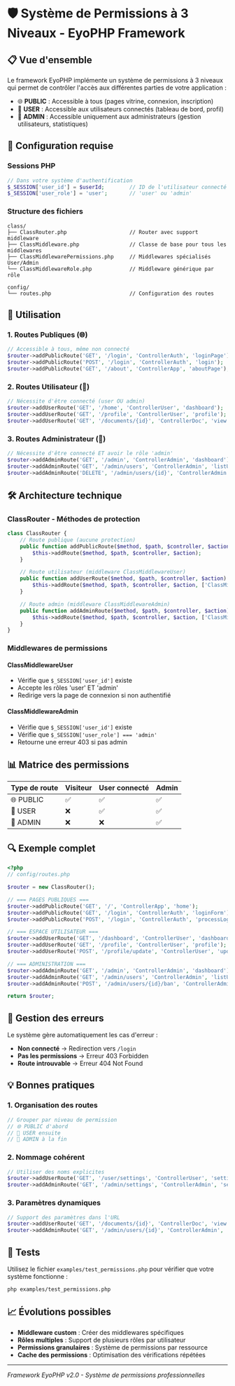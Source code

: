 # 🛡️ Système de Permissions à 3 Niveaux - EyoPHP Framework

## 📋 Vue d'ensemble

Le framework EyoPHP implémente un système de permissions à 3 niveaux qui permet de contrôler l'accès aux différentes parties de votre application :

-   🌐 **PUBLIC** : Accessible à tous (pages vitrine, connexion, inscription)
-   👤 **USER** : Accessible aux utilisateurs connectés (tableau de bord, profil)
-   👑 **ADMIN** : Accessible uniquement aux administrateurs (gestion utilisateurs, statistiques)

## 🔧 Configuration requise

### Sessions PHP

```php
// Dans votre système d'authentification
$_SESSION['user_id'] = $userId;        // ID de l'utilisateur connecté
$_SESSION['user_role'] = 'user';       // 'user' ou 'admin'
```

### Structure des fichiers

```
class/
├── ClassRouter.php                    // Router avec support middleware
├── ClassMiddleware.php                // Classe de base pour tous les middlewares
├── ClassMiddlewarePermissions.php     // Middlewares spécialisés User/Admin
└── ClassMiddlewareRole.php            // Middleware générique par rôle

config/
└── routes.php                         // Configuration des routes
```

## 🚀 Utilisation

### 1. Routes Publiques (🌐)

```php
// Accessible à tous, même non connecté
$router->addPublicRoute('GET', '/login', 'ControllerAuth', 'loginPage');
$router->addPublicRoute('POST', '/login', 'ControllerAuth', 'login');
$router->addPublicRoute('GET', '/about', 'ControllerApp', 'aboutPage');
```

### 2. Routes Utilisateur (👤)

```php
// Nécessite d'être connecté (user OU admin)
$router->addUserRoute('GET', '/home', 'ControllerUser', 'dashboard');
$router->addUserRoute('GET', '/profile', 'ControllerUser', 'profile');
$router->addUserRoute('GET', '/documents/{id}', 'ControllerDoc', 'view');
```

### 3. Routes Administrateur (👑)

```php
// Nécessite d'être connecté ET avoir le rôle 'admin'
$router->addAdminRoute('GET', '/admin', 'ControllerAdmin', 'dashboard');
$router->addAdminRoute('GET', '/admin/users', 'ControllerAdmin', 'listUsers');
$router->addAdminRoute('DELETE', '/admin/users/{id}', 'ControllerAdmin', 'deleteUser');
```

## 🛠️ Architecture technique

### ClassRouter - Méthodes de protection

```php
class ClassRouter {
    // Route publique (aucune protection)
    public function addPublicRoute($method, $path, $controller, $action) {
        $this->addRoute($method, $path, $controller, $action);
    }

    // Route utilisateur (middleware ClassMiddlewareUser)
    public function addUserRoute($method, $path, $controller, $action) {
        $this->addRoute($method, $path, $controller, $action, ['ClassMiddlewareUser']);
    }

    // Route admin (middleware ClassMiddlewareAdmin)
    public function addAdminRoute($method, $path, $controller, $action) {
        $this->addRoute($method, $path, $controller, $action, ['ClassMiddlewareAdmin']);
    }
}
```

### Middlewares de permissions

#### ClassMiddlewareUser

-   Vérifie que `$_SESSION['user_id']` existe
-   Accepte les rôles 'user' ET 'admin'
-   Redirige vers la page de connexion si non authentifié

#### ClassMiddlewareAdmin

-   Vérifie que `$_SESSION['user_id']` existe
-   Vérifie que `$_SESSION['user_role'] === 'admin'`
-   Retourne une erreur 403 si pas admin

## 📊 Matrice des permissions

| Type de route | Visiteur | User connecté | Admin |
| ------------- | -------- | ------------- | ----- |
| 🌐 PUBLIC     | ✅       | ✅            | ✅    |
| 👤 USER       | ❌       | ✅            | ✅    |
| 👑 ADMIN      | ❌       | ❌            | ✅    |

## 🔍 Exemple complet

```php
<?php
// config/routes.php

$router = new ClassRouter();

// === PAGES PUBLIQUES ===
$router->addPublicRoute('GET', '/', 'ControllerApp', 'home');
$router->addPublicRoute('GET', '/login', 'ControllerAuth', 'loginForm');
$router->addPublicRoute('POST', '/login', 'ControllerAuth', 'processLogin');

// === ESPACE UTILISATEUR ===
$router->addUserRoute('GET', '/dashboard', 'ControllerUser', 'dashboard');
$router->addUserRoute('GET', '/profile', 'ControllerUser', 'profile');
$router->addUserRoute('POST', '/profile/update', 'ControllerUser', 'updateProfile');

// === ADMINISTRATION ===
$router->addAdminRoute('GET', '/admin', 'ControllerAdmin', 'dashboard');
$router->addAdminRoute('GET', '/admin/users', 'ControllerAdmin', 'listUsers');
$router->addAdminRoute('POST', '/admin/users/{id}/ban', 'ControllerAdmin', 'banUser');

return $router;
```

## 🚨 Gestion des erreurs

Le système gère automatiquement les cas d'erreur :

-   **Non connecté** → Redirection vers `/login`
-   **Pas les permissions** → Erreur 403 Forbidden
-   **Route introuvable** → Erreur 404 Not Found

## 💡 Bonnes pratiques

### 1. Organisation des routes

```php
// Grouper par niveau de permission
// 🌐 PUBLIC d'abord
// 👤 USER ensuite
// 👑 ADMIN à la fin
```

### 2. Nommage cohérent

```php
// Utiliser des noms explicites
$router->addUserRoute('GET', '/user/settings', 'ControllerUser', 'settings');
$router->addAdminRoute('GET', '/admin/settings', 'ControllerAdmin', 'settings');
```

### 3. Paramètres dynamiques

```php
// Support des paramètres dans l'URL
$router->addUserRoute('GET', '/documents/{id}', 'ControllerDoc', 'view');
$router->addAdminRoute('GET', '/admin/users/{id}', 'ControllerAdmin', 'viewUser');
```

## 🔧 Tests

Utilisez le fichier `examples/test_permissions.php` pour vérifier que votre système fonctionne :

```bash
php examples/test_permissions.php
```

## 📈 Évolutions possibles

-   **Middleware custom** : Créer des middlewares spécifiques
-   **Rôles multiples** : Support de plusieurs rôles par utilisateur
-   **Permissions granulaires** : Système de permissions par ressource
-   **Cache des permissions** : Optimisation des vérifications répétées

---

_Framework EyoPHP v2.0 - Système de permissions professionnelles_
